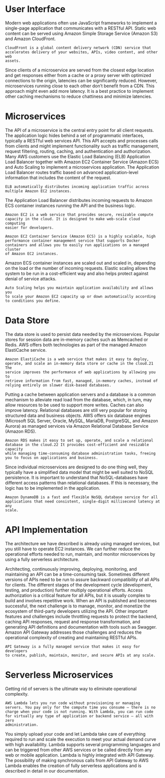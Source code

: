 
# User Interface
Modern web applications often use JavaScript frameworks to implement a
single-page application that communicates with a RESTful API. Static web
content can be served using Amazon Simple Storage Service (Amazon S3) and
Amazon CloudFront.
```
CloudFront is a global content delivery network (CDN) service that
accelerates delivery of your websites, APIs, video content, and other web
assets.
```
Since clients of a microservice are served from the closest edge location and get
responses either from a cache or a proxy server with optimized connections to
the origin, latencies can be significantly reduced. However, microservices
running close to each other don’t benefit from a CDN. This
approach might even add more latency. It is a best practice to implement other
caching mechanisms to reduce chattiness and minimize latencies.

# Microservices
The API of a microservice is the central entry point for all client requests. The
application logic hides behind a set of programmatic interfaces, typically a
RESTful web services API. This API accepts and processes calls from clients
and might implement functionality such as traffic management, request
filtering, routing, caching, and authentication and authorization.
Many AWS customers use the Elastic Load Balancing (ELB) Application Load
Balancer together with Amazon EC2 Container Service (Amazon ECS) and Auto
Scaling to implement a microservices application. The Application Load
Balancer routes traffic based on advanced application-level information that
includes the content of the request.
```
ELB automatically distributes incoming application traffic across
multiple Amazon EC2 instances.
```
The Application Load Balancer distributes incoming requests to Amazon ECS
container instances running the API and the business logic.
```
Amazon EC2 is a web service that provides secure, resizable compute
capacity in the cloud. It is designed to make web-scale cloud computing
easier for developers.

Amazon EC2 Container Service (Amazon ECS) is a highly scalable, high
performance container management service that supports Docker
containers and allows you to easily run applications on a managed cluster
of Amazon EC2 instances.
```
Amazon ECS container instances are scaled out and scaled in, depending on the
load or the number of incoming requests. Elastic scaling allows the system to be
run in a cost-efficient way and also helps protect against denial of service
attacks.
```
Auto Scaling helps you maintain application availability and allows you
to scale your Amazon EC2 capacity up or down automatically according
to conditions you define.
```
# Data Store
The data store is used to persist data needed by the microservices. Popular
stores for session data are in-memory caches such as Memcached or Redis.
AWS offers both technologies as part of the managed Amazon ElastiCache
service.
```
Amazon ElastiCache is a web service that makes it easy to deploy,
operate, and scale an in-memory data store or cache in the cloud.21 The
service improves the performance of web applications by allowing you to
retrieve information from fast, managed, in-memory caches, instead of
relying entirely on slower disk-based databases.
```
Putting a cache between application servers and a database is a common
mechanism to alleviate read load from the database, which, in turn, may allow
resources to be used to support more writes. Caches can also improve latency.
Relational databases are still very popular for storing structured data and
business objects. AWS offers six database engines (Microsoft SQL Server,
Oracle, MySQL, MariaDB, PostgreSQL, and Amazon Aurora) as managed
services via Amazon Relational Database Service (Amazon RDS).
```
Amazon RDS makes it easy to set up, operate, and scale a relational
database in the cloud.22 It provides cost-efficient and resizable capacity
while managing time-consuming database administration tasks, freeing
you to focus on applications and business.
```

Since individual microservices are designed to do one thing well, they typically
have a simplified data model that might be well suited to NoSQL persistence. It
is important to understand that NoSQL-databases have different access patterns
than relational databases. If this is necessary, the logic has to be implemented in the application.
```
Amazon DynamoDB is a fast and flexible NoSQL database service for all
applications that need consistent, single-digit millisecond latency at any
scale.
```

# API Implementation
The architecture we have described is already using managed services, but you
still have to operate EC2 instances. We can further reduce the operational
efforts needed to run, maintain, and monitor microservices by using a fully
serverless architecture.

Architecting, continuously improving, deploying, monitoring, and maintaining
an API can be a time-consuming task. Sometimes different versions of APIs
need to be run to assure backward compatibility of all APIs for clients. The
different stages of the development cycle (development, testing, and
production) further multiply operational efforts.
Access authorization is a critical feature for all APIs, but it is usually complex to
build and involves repetitive work. When an API is published and becomes
successful, the next challenge is to manage, monitor, and monetize the
ecosystem of third-party developers utilizing the API.
Other important features and challenges include throttling requests to protect
the backend, caching API responses, request and response transformation, and
generating API definitions and documentation with tools such as Swagger.
Amazon API Gateway addresses those challenges and reduces the operational
complexity of creating and maintaining RESTful APIs.
```
API Gateway is a fully managed service that makes it easy for developers
to create, publish, maintain, monitor, and secure APIs at any scale.
```

# Serverless Microservices
Getting rid of servers is the
ultimate way to eliminate operational complexity.
```
AWS Lambda lets you run code without provisioning or managing
servers. You pay only for the compute time you consume – there is no
charge when your code is not running. With Lambda, you can run code 
for virtually any type of application or backend service – all with zero
administration.
```
You simply upload your code and let Lambda take care of everything required to
run and scale the execution to meet your actual demand curve with high
availability. Lambda supports several programming languages and can be
triggered from other AWS services or be called directly from any web or mobile
application.
Lambda is highly integrated with API Gateway. The possibility of making
synchronous calls from API Gateway to AWS Lambda enables the creation of
fully serverless applications and is described in detail in our documentation.
